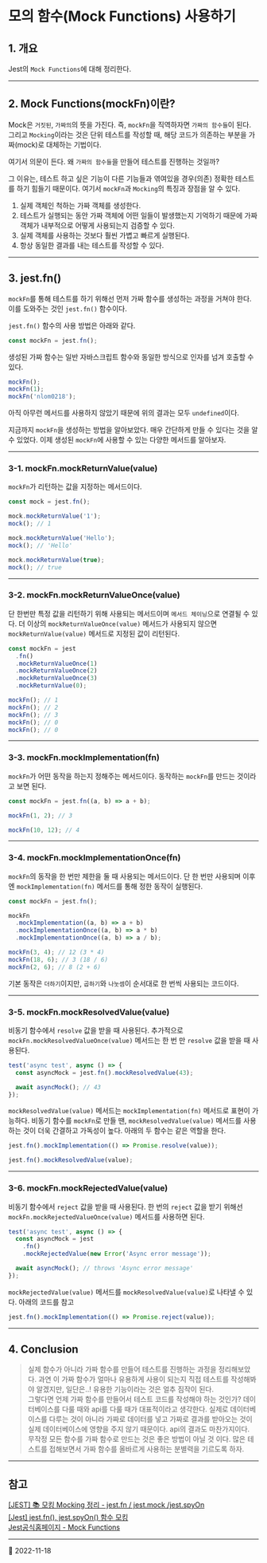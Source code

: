 # 모의 함수(Mock Functions) 사용하기

## 1. 개요

Jest의 `Mock Functions`에 대해 정리한다.

---

## 2. Mock Functions(mockFn)이란?

Mock은 `거짓된`, `가짜의`의 뜻을 가진다. 즉, `mockFn`을 직역하자면 `가짜의 함수들`이 된다. 그리고 `Mocking`이라는 것은 단위 테스트를 작성할 때, 해당 코드가 의존하는 부분을 가짜(mock)로 대체하는 기법이다.

여기서 의문이 든다. 왜 `가짜의 함수들`을 만들어 테스트를 진행하는 것일까?

그 이유는, 테스트 하고 싶은 기능이 다른 기능들과 엮여있을 경우(의존) 정확한 테스트를 하기 힘들기 때문이다. 여기서 `mockFn`과 `Mocking`의 특징과 장점을 알 수 있다.

1. 실제 객체인 척하는 가짜 객체를 생성한다.
2. 테스트가 실행되는 동안 가짜 객체에 어떤 일들이 발생했는지 기억하기 때문에 가짜 객체가 내부적으로 어떻게 사용되는지 검증할 수 있다.
3. 실제 객체를 사용하는 것보다 훨씬 가볍고 빠르게 실행된다.
4. 항상 동일한 결과를 내는 테스트를 작성할 수 있다.

---

## 3. jest.fn()

`mockFn`를 통해 테스트를 하기 위해선 먼저 가짜 함수를 생성하는 과정을 거쳐야 한다. 이를 도와주는 것인 `jest.fn()` 함수이다.

`jest.fn()` 함수의 사용 방법은 아래와 같다.

```javascript
const mockFn = jest.fn();
```

생성된 가짜 함수는 일반 자바스크립트 함수와 동일한 방식으로 인자를 넘겨 호출할 수 있다.

```javascript
mockFn();
mockFn(1);
mockFn('nlom0218');
```

아직 아무런 메서드를 사용하지 않았기 때문에 위의 결과는 모두 `undefined`이다.

지금까지 `mockFn`을 생성하는 방법을 알아보았다. 매우 간단하게 만들 수 있다는 것을 알 수 있었다. 이제 생성된 `mockFn`에 사용할 수 있는 다양한 메서드를 알아보자.

---

### 3-1. mockFn.mockReturnValue(value)

`mockFn`가 리턴하는 값을 지정하는 메서드이다.

```javascript
const mock = jest.fn();

mock.mockReturnValue('1');
mock(); // 1

mock.mockReturnValue('Hello');
mock(); // 'Hello'

mock.mockReturnValue(true);
mock(); // true
```

---

### 3-2. mockFn.mockReturnValueOnce(value)

단 한번만 특정 값을 리턴하기 위해 사용되는 메서드이며 `메서드 체이닝`으로 연결될 수 있다. 더 이상의 `mockReturnValueOnce(value)` 메서드가 사용되지 않으면 `mockReturnValue(value)` 메서드로 지정된 값이 리턴된다.

```javascript
const mockFn = jest
  .fn()
  .mockReturnValueOnce(1)
  .mockReturnValueOnce(2)
  .mockReturnValueOnce(3)
  .mockReturnValue(0);

mockFn(); // 1
mockFn(); // 2
mockFn(); // 3
mockFn(); // 0
mockFn(); // 0
```

---

### 3-3. mockFn.mockImplementation(fn)

`mockFn`가 어떤 동작을 하는지 정해주는 메서드이다. 동작하는 `mockFn`를 만드는 것이라고 보면 된다.

```javascript
const mockFn = jest.fn((a, b) => a + b);

mockFn(1, 2); // 3

mockFn(10, 12); // 4
```

---

### 3-4. mockFn.mockImplementationOnce(fn)

`mockFn`의 동작을 한 번만 제한을 둘 때 사용되는 메서드이다. 단 한 번만 사용되며 이후엔 `mockImplementation(fn)` 메서드를 통해 정한 동작이 실행된다.

```javascript
const mockFn = jest.fn();

mockFn
  .mockImplementation((a, b) => a + b)
  .mockImplementationOnce((a, b) => a * b)
  .mockImplementationOnce((a, b) => a / b);

mockFn(3, 4); // 12 (3 * 4)
mockFn(18, 6); // 3 (18 / 6)
mockFn(2, 6); // 8 (2 + 6)
```

기본 동작은 `더하기`이지만, `곱하기`와 `나눗셈`이 순서대로 한 번씩 사용되는 코드이다.

---

### 3-5. mockFn.mockResolvedValue(value)

비동기 함수에서 `resolve` 값을 받을 때 사용된다. 추가적으로 `mockFn.mockResolvedValueOnce(value)` 메서드는 한 번 만 `resolve` 값을 받을 때 사용된다.

```javascript
test('async test', async () => {
  const asyncMock = jest.fn().mockResolvedValue(43);

  await asyncMock(); // 43
});
```

`mockResolvedValue(value)` 메서드는 `mockImplementation(fn)` 메서드로 표현이 가능하다. 비동기 함수를 `mockFn`로 만들 땐, `mockResolvedValue(value)` 메서드를 사용하는 것이 더욱 간결하고 가독성이 높다. 아래의 두 함수는 같은 역할을 한다.

```javascript
jest.fn().mockImplementation(() => Promise.resolve(value));

jest.fn().mockResolvedValue(value);
```

---

### 3-6. mockFn.mockRejectedValue(value)

비동기 함수에서 `reject` 값을 받을 때 사용된다. 한 번의 `reject` 값을 받기 위해선 `mockFn.mockRejectedValueOnce(value)` 메서드를 사용하면 된다.

```javascript
test('async test', async () => {
  const asyncMock = jest
    .fn()
    .mockRejectedValue(new Error('Async error message'));

  await asyncMock(); // throws 'Async error message'
});
```

`mockRejectedValue(value)` 메서드를 `mockResolvedValue(value)`로 나타낼 수 있다. 아래의 코드를 참고

```javascript
jest.fn().mockImplementation(() => Promise.reject(value));
```

---

## 4. Conclusion

> 실제 함수가 아니라 가짜 함수를 만들어 테스트를 진행하는 과정을 정리해보았다. 과연 이 가짜 함수가 얼마나 유용하게 사용이 되는지 직접 테스트를 작성해봐야 알겠지만, 일단은..! 유용한 기능이라는 것은 얼추 짐작이 된다.  
> 그렇다면 언제 가짜 함수를 만들어서 테스트 코드를 작성해야 하는 것인가? 데이터베이스를 다룰 때와 api를 다룰 때가 대표적이라고 생각한다. 실제로 데이터베이스를 다루는 것이 아니라 가짜로 데이터를 넣고 가짜로 결과를 받아오는 것이 실제 데이터베이스에 영향을 주지 않기 때문이다. api의 결과도 마찬가지이다.  
> 무작정 모든 함수를 가짜 함수로 만드는 것은 좋은 방법이 아닐 것 이다. 많은 테스트를 접해보면서 가짜 함수를 올바르게 사용하는 분별력을 기르도록 하자.

---

## 참고

[[JEST] 📚 모킹 Mocking 정리 - jest.fn / jest.mock /jest.spyOn](https://inpa.tistory.com/entry/JEST-%F0%9F%93%9A-%EB%AA%A8%ED%82%B9-mocking-jestfn-jestspyOn)  
[[Jest] jest.fn(), jest.spyOn() 함수 모킹](https://www.daleseo.com/jest-fn-spy-on/)  
[Jest공식홈페이지 - Mock Functions](https://jestjs.io/docs/mock-function-api)

---

📅 2022-11-18
